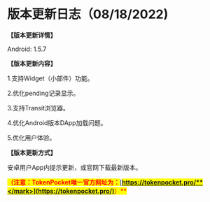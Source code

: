 # 版本更新日志（08/18/2022)

**【版本更新详情】**

Android: 1.5.7

&#x20;

**【版本更新内容】**

1.支持Widget（小部件）功能。

2.优化pending记录显示。

3.支持Transit浏览器。&#x20;

4.优化Android版本DApp加载问题。&#x20;

5.优化用户体验。



**【版本更新方式】**&#x20;

安卓用户App内提示更新，或官网下载最新版本。

<mark style="color:red;">**（注意：TokenPocket唯一官方网址为：**</mark>[<mark style="color:red;">**https://tokenpocket.pro/**</mark>](https://tokenpocket.pro/)<mark style="color:red;">**）**</mark>
